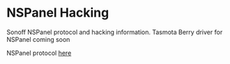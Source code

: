 # NSPanel Hacking
Sonoff NSPanel protocol and hacking information. Tasmota Berry driver for NSPanel coming soon

NSPanel protocol [here](nspanel_protocol.md)
